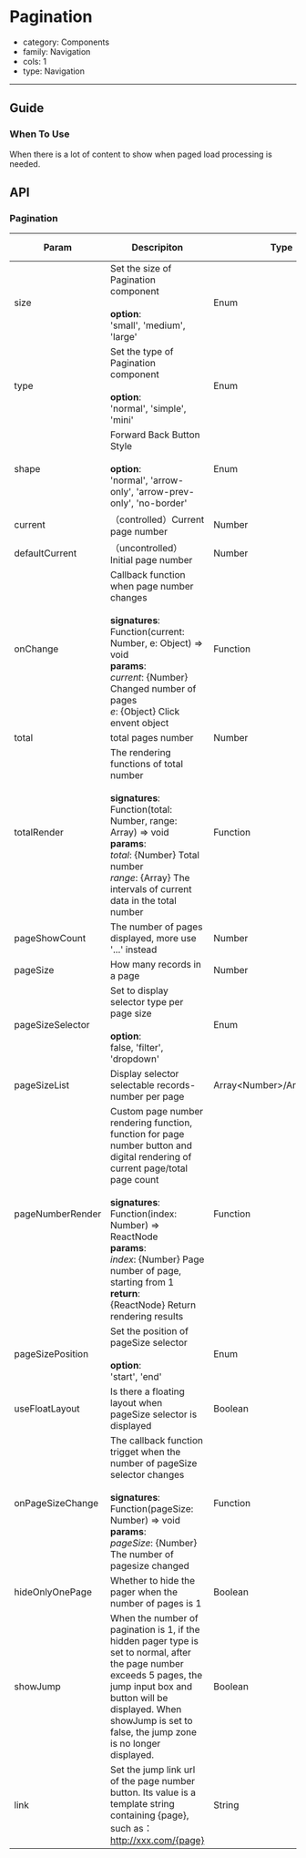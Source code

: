 # Pagination

-   category: Components
-   family: Navigation
-   cols: 1
-   type: Navigation

---

## Guide

### When To Use

When there is a lot of content to show when paged load processing is needed.

## API

### Pagination

| Param | Descripiton  | Type  | Default Value |
| -------------------- | -------------------------------- | --------------- | --------------- |
| size             | Set the size of Pagination component<br><br>**option**:<br>'small', 'medium', 'large'              | Enum                              | 'medium'    |
| type             | Set the type of Pagination component<br><br>**option**:<br>'normal', 'simple', 'mini'                                                                                          | Enum                              | 'normal'    |
| shape            | Forward Back Button Style<br><br>**option**:<br>'normal', 'arrow-only', 'arrow-prev-only', 'no-border'                                                            | Enum                              | 'normal'    |
| current          | （controlled）Current page number                  | Number           | -           |
| defaultCurrent   | （uncontrolled）Initial page number                               | Number                            | 1           |
| onChange         | Callback function when page number changes<br><br>**signatures**:<br>Function(current: Number, e: Object) => void<br>**params**:<br>_current_: {Number} Changed number of pages<br>_e_: {Object} Click envent object | Function                          | () => {}    |
| total            | total pages number                             | Number                            | 100         |
| totalRender      | The rendering functions of total number <br><br>**signatures**:<br>Function(total: Number, range: Array) => void<br>**params**:<br>_total_: {Number} Total number<br>_range_: {Array} The intervals of current data in the total number    | Function                          | -           |
| pageShowCount    | The number of pages displayed, more use '...' instead      | Number    | 5           |
| pageSize         | How many records in a page                          | Number                            | 10          |
| pageSizeSelector | Set to display selector type per page size <br><br>**option**:<br>false, 'filter', 'dropdown'                                                                                      | Enum                              | false       |
| pageSizeList     | Display selector selectable records-number per page                                  | Array&lt;Number>/Array&lt;Object> | [5, 10, 20] |
| pageNumberRender | Custom page number rendering function, function for page number button and digital rendering of current page/total page count<br><br>**signatures**:<br>Function(index: Number) => ReactNode<br>**params**:<br>_index_: {Number} Page number of page, starting from 1<br>**return**:<br>{ReactNode} Return rendering results<br> | Function                          | index => index |
| pageSizePosition | Set the position of pageSize selector<br><br>**option**:<br>'start', 'end'                                                                                              | Enum                              | 'start'     |
| useFloatLayout   | Is there a floating layout when pageSize selector is displayed                  | Boolean                           | false       |
| onPageSizeChange |  The callback function trigget when the number of pageSize selector changes<br><br>**signatures**:<br>Function(pageSize: Number) => void<br>**params**:<br>_pageSize_: {Number} The number of pagesize changed                         | Function                          | () => {}    |
| hideOnlyOnePage  | Whether to hide the pager when the number of pages is 1                     | Boolean                           | false       |
| showJump         | When the number of pagination is 1, if the hidden pager type is set to normal, after the page number exceeds 5 pages, the jump input box and button will be displayed. When showJump is set to false, the jump zone is no longer displayed.                                                                      | Boolean                           | true        |
| link             | Set the jump link url of the page number button. Its value is a template string containing {page}, such as：<http://xxx.com/{page}>                                                                                  | String                            | -           |
